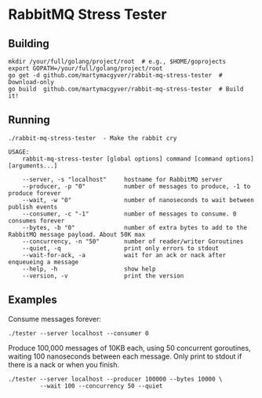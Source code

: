 RabbitMQ Stress Tester
======================

Building
--------

    mkdir /your/full/golang/project/root  # e.g., $HOME/goprojects
    export GOPATH=/your/full/golang/project/root
    go get -d github.com/martymacgyver/rabbit-mq-stress-tester  # Download-only
    go build  github.com/martymacgyver/rabbit-mq-stress-tester  # Build it!

Running
-------

    ./rabbit-mq-stress-tester  - Make the rabbit cry

    USAGE:
        rabbit-mq-stress-tester [global options] command [command options] [arguments...]

        --server, -s "localhost"     hostname for RabbitMQ server
        --producer, -p "0"           number of messages to produce, -1 to produce forever
        --wait, -w "0"               number of nanoseconds to wait between publish events
        --consumer, -c "-1"          number of messages to consume. 0 consumes forever
        --bytes, -b "0"              number of extra bytes to add to the RabbitMQ message payload. About 50K max
        --concurrency, -n "50"       number of reader/writer Goroutines
        --quiet, -q                  print only errors to stdout
        --wait-for-ack, -a           wait for an ack or nack after enqueueing a message
        --help, -h                   show help
        --version, -v                print the version

Examples
--------

Consume messages forever:

    ./tester --server localhost --consumer 0

Produce 100,000 messages of 10KB each, using 50 concurrent goroutines, waiting 100 nanoseconds between each message. Only print to stdout if there is a nack or when you finish.

    ./tester --server localhost --producer 100000 --bytes 10000 \
             --wait 100 --concurrency 50 --quiet
